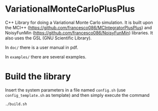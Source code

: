
# VariationalMonteCarloPlusPlus

C++ Library for doing a Variational Monte Carlo simulation.
It is built upon the MCI++ (https://github.com/francesco086/MCIntegratorPlusPlus) and NoisyFunMin (https://github.com/francesco086/NoisyFunMin) libraries.
It also uses the GSL (GNU Scientific Library).

In `doc/` there is a user manual in pdf.

In `examples/` there are several examples.



# Build the library

Insert the system parameters in a file named `config.sh` (use `config_template.sh` as template) and then simply execute the command

   `./build.sh`


